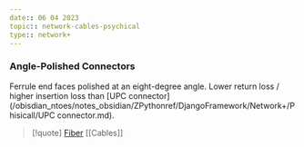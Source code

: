 ```yaml
---
date:: 06 04 2023
topic:: network-cables-psychical
type:: network+
---
```


### Angle-Polished Connectors
Ferrule end faces polished at an eight-degree angle.
Lower return loss / higher insertion loss than [UPC connector](/obisdian_ntoes/notes_obsidian/ZPythonref/DjangoFramework/Network+/Phisicall/UPC connector.md).

>[!quote] [Fiber](/obisdian_ntoes/notes_obsidian/ZPythonref/DjangoFramework/Network+/Phisicall/Fiber.md) [[Cables]]
